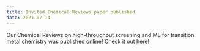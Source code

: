 ```yaml
---
title: Invited Chemical Reviews paper published
date: 2021-07-14
---
```


Our Chemical Reviews on high-throughput screening and ML for transition metal chemistry was published online! Check it out [here](https://pubs.acs.org/doi/full/10.1021/acs.chemrev.1c00347)!

<!--more-->
